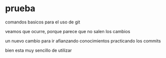 # prueba

comandos basicos para el uso de git


veamos que ocurre, porque parece que no salen los cambios


un nuevo cambio para ir afianzando conocimientos practicando los commits


bien esta muy sencillo de utilizar
